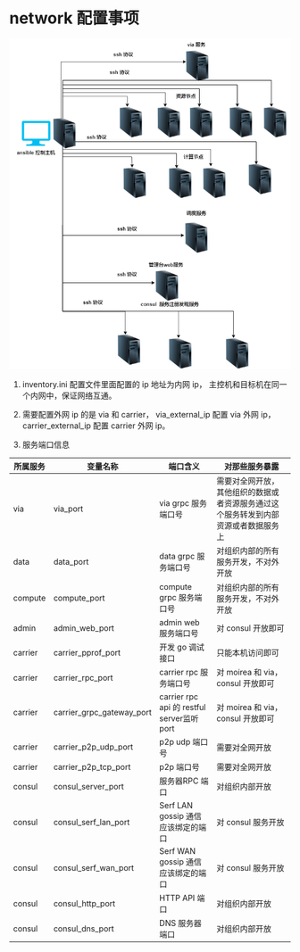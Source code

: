 # network 配置事项

![ansible](./img/ansible.png)

1. inventory.ini 配置文件里面配置的 ip 地址为内网 ip， 主控机和目标机在同一个内网中，保证网络互通。

2. 需要配置外网 ip 的是 via 和 carrier， via_external_ip 配置 via 外网 ip， carrier_external_ip 配置 carrier 外网 ip。

3. 服务端口信息
   
| 所属服务 | 变量名称  | 端口含义 | 对那些服务暴露 |
|  ----  | ----  |  ----  | ----  | 
|   via | via_port  |  via grpc 服务端口号  | 需要对全网开放，其他组织的数据或者资源服务通过这个服务转发到内部资源或者数据服务上 | 
|   data | data_port  |  data grpc 服务端口号  | 对组织内部的所有服务开发，不对外开放  | 
|  compute  | compute_port  |  compute grpc 服务端口号  | 对组织内部的所有服务开发，不对外开放  | 
|  admin  | admin_web_port  |  admin web 服务端口号  | 对 consul 开放即可  | 
|  carrier  | carrier_pprof_port  |  开发 go 调试接口  | 只能本机访问即可  | 
|  carrier  | carrier_rpc_port  | carrier rpc 服务端口号   |  对  moirea 和 via， consul 开放即可  |
|  carrier  | carrier_grpc_gateway_port  | carrier rpc api 的 restful server监听port  | 对  moirea 和 via， consul 开放即可  |
|  carrier  | carrier_p2p_udp_port  |  p2p udp 端口号  | 需要对全网开放  |
|  carrier  | carrier_p2p_tcp_port  |  p2p  端口号  | 需要对全网开放  |
|  consul  | consul_server_port  | 服务器RPC 端口   |  对组织内部开放 |
|  consul  | consul_serf_lan_port  | Serf LAN gossip 通信应该绑定的端口 | 对 consul 服务开放  |
|  consul  | consul_serf_wan_port  |  Serf WAN gossip 通信应该绑定的端口  | 对 consul 服务开放  |
|  consul  | consul_http_port  | HTTP API 端口  | 对组织内部开放  |
|  consul  | consul_dns_port  | DNS 服务器端口  | 对组织内部开放  |

